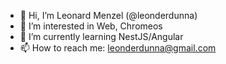 - 👋 Hi, I’m Leonard Menzel (@leonderdunna)
- 👀 I’m interested in Web, Chromeos
- 🌱 I’m currently learning NestJS/Angular
- 📫 How to reach me: leonderdunna@gmail.com
